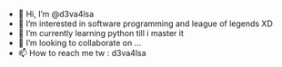 - 👋 Hi, I’m @d3va4lsa
- 👀 I’m interested in software programming and league of legends XD 
- 🌱 I’m currently learning python till i master it 
- 💞️ I’m looking to collaborate on ...
- 📫 How to reach me tw : d3va4lsa
<!---
d3va4lsa/d3va4lsa is a ✨ special ✨ repository because its `README.md` (this file) appears on your GitHub profile.
You can click the Preview link to take a look at your changes.
--->
